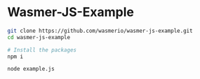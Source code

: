 # Wasmer-JS-Example

```bash
git clone https://github.com/wasmerio/wasmer-js-example.git
cd wasmer-js-example

# Install the packages
npm i

node example.js
```